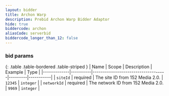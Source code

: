 ```yaml
---
layout: bidder
title: Archon Warp
description: Prebid Archon Warp Bidder Adaptor
hide: true
biddercode: archon
aliasCode: serverbid
biddercode_longer_than_12: false
---
```



### bid params

{: .table .table-bordered .table-striped }
| Name        | Scope    | Description                        | Example | Type      |
|-------------|----------|------------------------------------|---------|-----------|
| `siteId`    | required | The site ID from 152 Media 2.0.    | `12345` | `integer` |
| `networkId` | required | The network ID from 152 Media 2.0. | `9969`  | `integer` |
